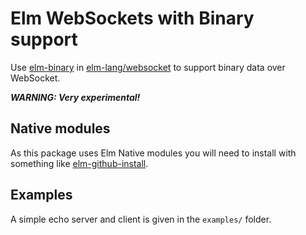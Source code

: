 # Elm WebSockets with Binary support

Use [elm-binary](https://github.com/dividat/elm-binary) in [elm-lang/websocket](https://github.com/elm-lang/websocket) to support binary data over WebSocket.

**_WARNING: Very experimental!_**

## Native modules

As this package uses Elm Native modules you will need to install with something like [elm-github-install](https://github.com/gdotdesign/elm-github-install).

## Examples

A simple echo server and client is given in the `examples/` folder.
